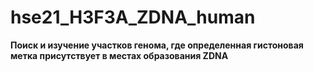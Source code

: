 # hse21_H3F3A_ZDNA_human

**Поиск и изучение участков генома, где
определенная гистоновая метка присутствует в местах образования ZDNA**
